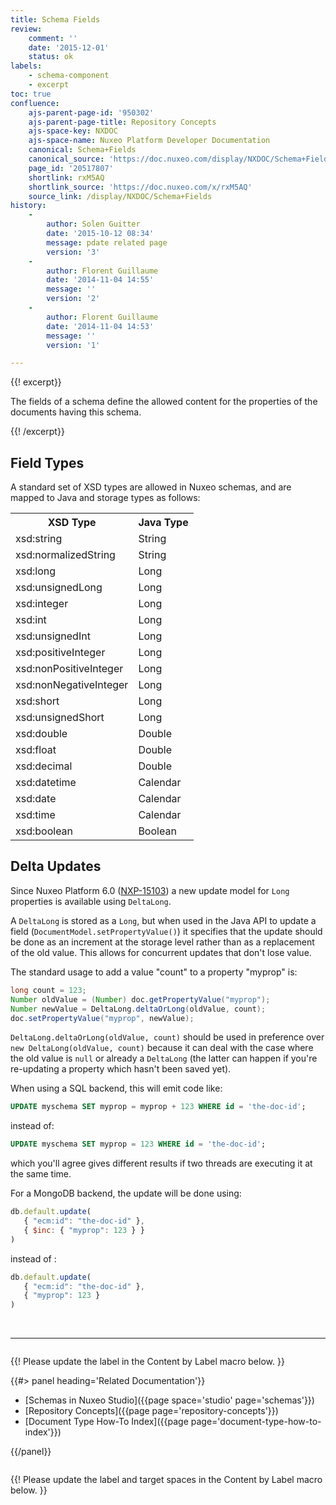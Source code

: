 ```yaml
---
title: Schema Fields
review:
    comment: ''
    date: '2015-12-01'
    status: ok
labels:
    - schema-component
    - excerpt
toc: true
confluence:
    ajs-parent-page-id: '950302'
    ajs-parent-page-title: Repository Concepts
    ajs-space-key: NXDOC
    ajs-space-name: Nuxeo Platform Developer Documentation
    canonical: Schema+Fields
    canonical_source: 'https://doc.nuxeo.com/display/NXDOC/Schema+Fields'
    page_id: '20517807'
    shortlink: rxM5AQ
    shortlink_source: 'https://doc.nuxeo.com/x/rxM5AQ'
    source_link: /display/NXDOC/Schema+Fields
history:
    - 
        author: Solen Guitter
        date: '2015-10-12 08:34'
        message: pdate related page
        version: '3'
    - 
        author: Florent Guillaume
        date: '2014-11-04 14:55'
        message: ''
        version: '2'
    - 
        author: Florent Guillaume
        date: '2014-11-04 14:53'
        message: ''
        version: '1'

---
```

{{! excerpt}}

The fields of a schema define the allowed content for the properties of the documents having this schema.

{{! /excerpt}}

## Field Types

A standard set of XSD types are allowed in Nuxeo schemas, and are mapped to Java and storage types as follows:

<div class="table-scroll"><table class="hover"><tbody><tr><th colspan="1">XSD Type</th><th colspan="1">Java Type</th></tr><tr><td colspan="1">xsd:string</td><td colspan="1">String</td></tr><tr><td colspan="1">xsd:normalizedString</td><td colspan="1">String</td></tr><tr><td colspan="1">xsd:long</td><td colspan="1">Long</td></tr><tr><td colspan="1">xsd:unsignedLong</td><td colspan="1">Long</td></tr><tr><td colspan="1">xsd:integer</td><td colspan="1">Long</td></tr><tr><td colspan="1">xsd:int</td><td colspan="1">Long</td></tr><tr><td colspan="1">xsd:unsignedInt</td><td colspan="1">Long</td></tr><tr><td colspan="1">xsd:positiveInteger</td><td colspan="1">Long</td></tr><tr><td colspan="1">xsd:nonPositiveInteger</td><td colspan="1">Long</td></tr><tr><td colspan="1">xsd:nonNegativeInteger</td><td colspan="1">Long</td></tr><tr><td colspan="1">xsd:short</td><td colspan="1">Long</td></tr><tr><td colspan="1">xsd:unsignedShort</td><td colspan="1">Long</td></tr><tr><td colspan="1">xsd:double</td><td colspan="1">Double</td></tr><tr><td colspan="1">xsd:float</td><td colspan="1">Double</td></tr><tr><td colspan="1">xsd:decimal</td><td colspan="1">Double</td></tr><tr><td colspan="1">xsd:datetime</td><td colspan="1">Calendar</td></tr><tr><td colspan="1">xsd:date</td><td colspan="1">Calendar</td></tr><tr><td colspan="1">xsd:time</td><td colspan="1">Calendar</td></tr><tr><td colspan="1">xsd:boolean</td><td colspan="1">Boolean</td></tr></tbody></table></div>

## Delta Updates

Since Nuxeo Platform 6.0 ([NXP-15103](https://jira.nuxeo.com/browse/NXP-15103)) a new update model for `Long` properties is available using `DeltaLong`.

A `DeltaLong` is stored as a `Long`, but when used in the Java API to update a field (`DocumentModel.setPropertyValue()`) it specifies that the update should be done as an increment at the storage level rather than as a replacement of the old value. This allows for concurrent updates that don't lose value.

The standard usage to add a value "count" to a property "myprop" is:&nbsp;

```java
long count = 123;
Number oldValue = (Number) doc.getPropertyValue("myprop");
Number newValue = DeltaLong.deltaOrLong(oldValue, count);
doc.setPropertyValue("myprop", newValue);
```

`DeltaLong.deltaOrLong(oldValue, count)`&nbsp;should be used in preference over `new DeltaLong(oldValue, count)` because it can deal with the case where the old value is `null` or already a `DeltaLong`&nbsp;(the latter can happen if you're re-updating a property which hasn't been saved yet).

When using a SQL backend, this will emit code like:

```sql
UPDATE myschema SET myprop = myprop + 123 WHERE id = 'the-doc-id';
```

instead of:

```sql
UPDATE myschema SET myprop = 123 WHERE id = 'the-doc-id';
```

which you'll agree gives different results if two threads are executing it at the same time.

For a MongoDB backend, the update will be done using:

```js
db.default.update(
   { "ecm:id": "the-doc-id" },
   { $inc: { "myprop": 123 } }
)
```

instead of :

```js
db.default.update(
   { "ecm:id": "the-doc-id" },
   { "myprop": 123 }
)
```

&nbsp;

* * *

<div class="row" data-equalizer data-equalize-on="medium"><div class="column medium-6">

{{! Please update the label in the Content by Label macro below. }}

{{#> panel heading='Related Documentation'}}

- [Schemas in Nuxeo Studio]({{page space='studio' page='schemas'}})
- [Repository Concepts]({{page page='repository-concepts'}})
- [Document Type How-To Index]({{page page='document-type-how-to-index'}})

{{/panel}}</div><div class="column medium-6">

{{! Please update the label and target spaces in the Content by Label macro below. }}

&nbsp;

</div></div>
